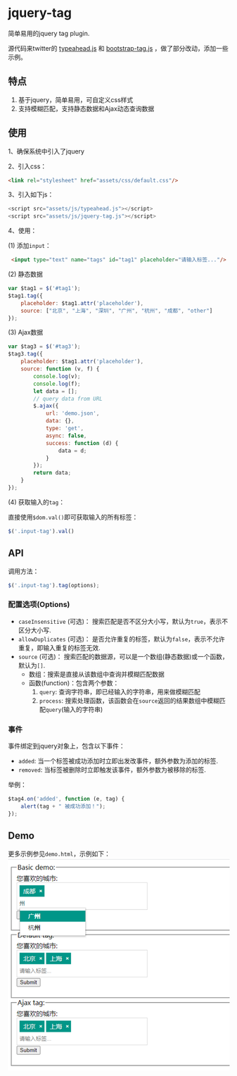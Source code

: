 # jquery-tag
简单易用的jquery tag plugin.

源代码来twitter的 [typeahead.js](http://twitter.github.com/bootstrap/javascript.html#typeahead) 和 [bootstrap-tag.js](https://github.com/fdeschenes/bootstrap-tag) ，做了部分改动，添加一些示例。

## 特点

1. 基于jquery，简单易用，可自定义css样式
2. 支持模糊匹配，支持静态数据和Ajax动态查询数据

## 使用

1、确保系统中引入了jquery

2、引入css：
```html
<link rel="stylesheet" href="assets/css/default.css"/>
```

3、引入如下js：
```javascript
<script src="assets/js/typeahead.js"></script>
<script src="assets/js/jquery-tag.js"></script>
```

4、使用：

(1) 添加`input`：
```html
 <input type="text" name="tags" id="tag1" placeholder="请输入标签..."/>
```

(2) 静态数据
```javascript
var $tag1 = $('#tag1');
$tag1.tag({
    placeholder: $tag1.attr('placeholder'),
    source: ["北京", "上海", "深圳", "广州", "杭州", "成都", "other"]
});
```

(3) Ajax数据
```javascript
var $tag3 = $('#tag3');
$tag3.tag({
    placeholder: $tag1.attr('placeholder'),
    source: function (v, f) {
        console.log(v);
        console.log(f);
        let data = [];
        // query data from URL
        $.ajax({
            url: 'demo.json',
            data: {},
            type: 'get',
            async: false,
            success: function (d) {
                data = d;
            }
        });
        return data;
    }
});
```

(4) 获取输入的`tag`：

直接使用`$dom.val()`即可获取输入的所有标签：
```javascript
$('.input-tag').val()
```

## API
调用方法：
```javascript
$('.input-tag').tag(options);
```
### 配置选项(Options)

- `caseInsensitive` (可选)： 搜索匹配是否不区分大小写，默认为`true`，表示不区分大小写.
- `allowDuplicates` (可选)： 是否允许重复的标签，默认为`false`，表示不允许重复，即输入重复的标签无效.
- `source` (可选)： 搜索匹配的数据源，可以是一个数组(静态数据)或一个函数，默认为`[]`.
    - 数组：搜索是直接从该数组中查询并模糊匹配数据
    - 函数(function)：包含两个参数：
        1. `query`: 查询字符串，即已经输入的字符串，用来做模糊匹配
        1. `process`: 搜索处理函数，该函数会在`source`返回的结果数组中模糊匹配`query`(输入的字符串)

### 事件

事件绑定到jquery对象上，包含以下事件：
- `added`:  当一个标签被成功添加时立即出发改事件，额外参数为添加的标签.
- `removed`:  当标签被删除时立即触发该事件，额外参数为被移除的标签.

举例：
```javascript
$tag4.on('added', function (e, tag) {
    alert(tag + " 被成功添加！");
});
```
## Demo

更多示例参见`demo.html`，示例如下：
![示例图片](demo.png)
